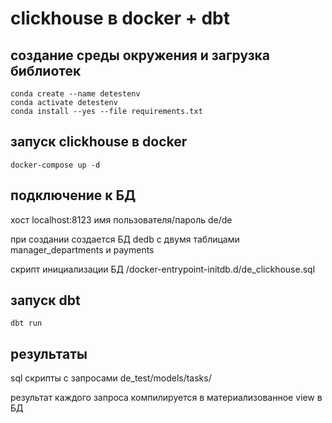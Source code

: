 # clickhouse в docker + dbt

## создание среды окружения и загрузка библиотек
```code
conda create --name detestenv
conda activate detestenv
conda install --yes --file requirements.txt
```

## запуск clickhouse в docker

```code
docker-compose up -d
```

## подключение к БД

хост localhost:8123
имя пользователя/пароль de/de

при создании создается БД dedb
с двумя таблицами manager_departments и payments 

скрипт инициализации БД /docker-entrypoint-initdb.d/de_clickhouse.sql

## запуск dbt

```code
dbt run
```

## результаты

sql скрипты с запросами de_test/models/tasks/

результат каждого запроса компилируется в материализованное view в БД
